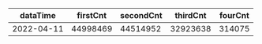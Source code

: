 |dataTime|firstCnt|secondCnt|thirdCnt|fourCnt|
|-|-|-|-|-|
|2022-04-11|44998469|44514952|32923638|314075|